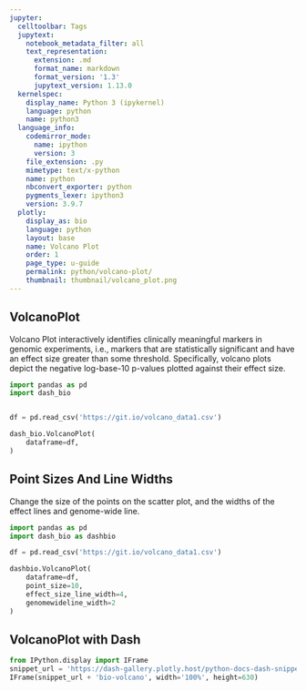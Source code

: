 ```yaml
---
jupyter:
  celltoolbar: Tags
  jupytext:
    notebook_metadata_filter: all
    text_representation:
      extension: .md
      format_name: markdown
      format_version: '1.3'
      jupytext_version: 1.13.0
  kernelspec:
    display_name: Python 3 (ipykernel)
    language: python
    name: python3
  language_info:
    codemirror_mode:
      name: ipython
      version: 3
    file_extension: .py
    mimetype: text/x-python
    name: python
    nbconvert_exporter: python
    pygments_lexer: ipython3
    version: 3.9.7
  plotly:
    display_as: bio
    language: python
    layout: base
    name: Volcano Plot
    order: 1
    page_type: u-guide
    permalink: python/volcano-plot/
    thumbnail: thumbnail/volcano_plot.png
---
```


## VolcanoPlot
Volcano Plot interactively identifies clinically meaningful markers in genomic experiments, i.e., markers that are statistically significant and have an effect size greater than some threshold. Specifically, volcano plots depict the negative log-base-10 p-values plotted against their effect size.

```python
import pandas as pd
import dash_bio


df = pd.read_csv('https://git.io/volcano_data1.csv')

dash_bio.VolcanoPlot(
    dataframe=df,
)
```

## Point Sizes And Line Widths
Change the size of the points on the scatter plot, and the widths of the effect lines and genome-wide line.


```python
import pandas as pd
import dash_bio as dashbio

df = pd.read_csv('https://git.io/volcano_data1.csv')

dashbio.VolcanoPlot(
    dataframe=df,
    point_size=10,
    effect_size_line_width=4,
    genomewideline_width=2
)
```

## VolcanoPlot with Dash

```python hide_code=true
from IPython.display import IFrame
snippet_url = 'https://dash-gallery.plotly.host/python-docs-dash-snippets/'
IFrame(snippet_url + 'bio-volcano', width='100%', height=630)
```
